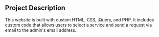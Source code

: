 ## Project Description

This website is built with custom HTML, CSS, jQuery, and PHP. It includes custom code that allows users to select a service and send a request via email to the admin's email address.

